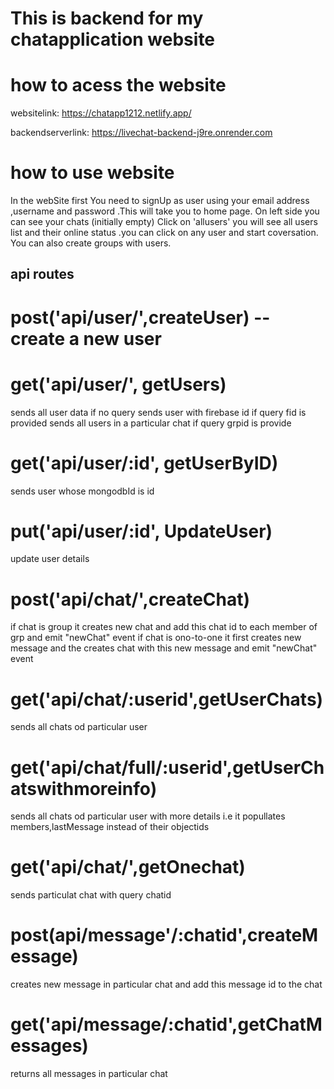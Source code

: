 # This is backend for my chatapplication website 


# how to acess the website 
websitelink: https://chatapp1212.netlify.app/

backendserverlink: https://livechat-backend-j9re.onrender.com
# how to use website
In the webSite first You need to signUp as user using your email address ,username and password .This will take you to home page.
On left side you can see your chats (initially empty) Click on 'allusers' you will see all users list and their online status .you can click on any user and start coversation. You can also create groups with users.


## api routes 


# post('api/user/',createUser) -- create a new user
# get('api/user/', getUsers)
sends all user data if no query
sends user with firebase id if query fid is provided
sends all users in a particular chat if query grpid is provide

# get('api/user/:id', getUserByID)
sends user whose mongodbId is id

# put('api/user/:id', UpdateUser)
update user details

# post('api/chat/',createChat)
 if chat is group it creates new chat and add this chat id to each member of grp and emit "newChat" event
 if chat is ono-to-one it first creates new message and the creates chat with this new message and emit "newChat" event


# get('api/chat/:userid',getUserChats)
sends all chats od particular user 

# get('api/chat/full/:userid',getUserChatswithmoreinfo)
sends all chats od particular user with more details i.e it popullates members,lastMessage instead of their objectids

# get('api/chat/',getOnechat)
sends particulat chat with query chatid

# post(api/message'/:chatid',createMessage)
creates new message in particular chat and add this message id to the chat
# get('api/message/:chatid',getChatMessages)
returns all messages in particular chat


